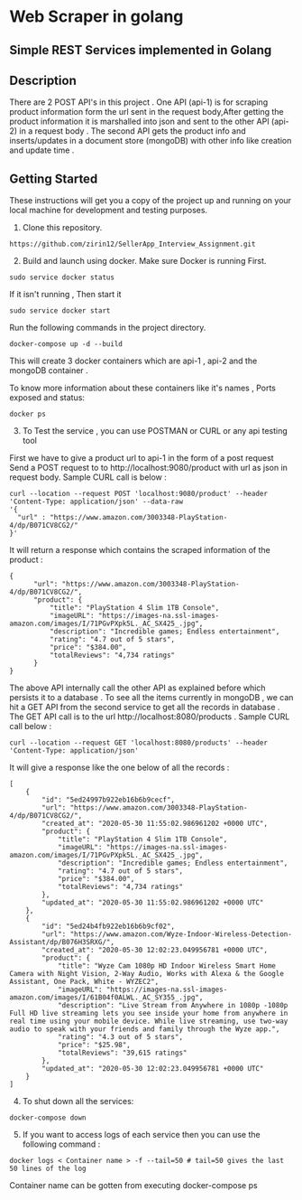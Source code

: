 # Web Scraper in golang
## Simple REST Services implemented in Golang

## Description

There are 2 POST API's in this project . One API (api-1) is for scraping product information form the url sent in the request body,After
getting the product information it is marshalled into json and sent to the other API (api-2) in a request body .
The second API gets the product info and inserts/updates in a document store (mongoDB) with other info like creation and update
time .


## Getting Started

These instructions will get you a copy of the project up and running on your local machine for development and testing purposes.

1. Clone this repository.
```
https://github.com/zirin12/SellerApp_Interview_Assignment.git
```

2. Build and launch using docker.
  Make sure Docker is running First. 
  ```
  sudo service docker status
  ```
  If it isn't running , Then start it 
  
  ```
  sudo service docker start
  ```

  Run the following commands in the project directory.
  ```
  docker-compose up -d --build
  ```
  This will create 3 docker containers which are api-1 , api-2 and the mongoDB container . 

  To know more information about these containers like it's names , Ports exposed and status:
  ```
  docker ps
  ```

3. To Test the service , you can use POSTMAN or CURL or any api testing tool

  First we have to give a product url to api-1 in the form of a post request 
  Send a POST request to to http://localhost:9080/product with url as json in request body.
  Sample CURL call is below : 
  ```
  curl --location --request POST 'localhost:9080/product' --header 'Content-Type: application/json' --data-raw 
  '{
    "url" : "https://www.amazon.com/3003348-PlayStation-4/dp/B071CV8CG2/"
  }'
  ```
  It will return a response which contains the scraped information of the product :
  ```
  {
        "url": "https://www.amazon.com/3003348-PlayStation-4/dp/B071CV8CG2/",
        "product": {
            "title": "PlayStation 4 Slim 1TB Console",
            "imageURL": "https://images-na.ssl-images-amazon.com/images/I/71PGvPXpk5L._AC_SX425_.jpg",
            "description": "Incredible games; Endless entertainment",
            "rating": "4.7 out of 5 stars",
            "price": "$384.00",
            "totalReviews": "4,734 ratings"
        }
  }
  ```
  The above API internally call the other API as explained before which persists it to a database . To see all the items currently
  in mongoDB , we can hit a GET API from the second service to get all the records in database . The GET API call is to the url
  http://localhost:8080/products . Sample CURL call below :
   ```
   curl --location --request GET 'localhost:8080/products' --header 'Content-Type: application/json'
   ```
  It will give a response like the one below of all the records :
  ```
  [
      {
          "id": "5ed24997b922eb16b6b9cecf",
          "url": "https://www.amazon.com/3003348-PlayStation-4/dp/B071CV8CG2/",
          "created_at": "2020-05-30 11:55:02.986961202 +0000 UTC",
          "product": {
              "title": "PlayStation 4 Slim 1TB Console",
              "imageURL": "https://images-na.ssl-images-amazon.com/images/I/71PGvPXpk5L._AC_SX425_.jpg",
              "description": "Incredible games; Endless entertainment",
              "rating": "4.7 out of 5 stars",
              "price": "$384.00",
              "totalReviews": "4,734 ratings"
          },
          "updated_at": "2020-05-30 11:55:02.986961202 +0000 UTC"
      },
      {
          "id": "5ed24b4fb922eb16b6b9cf02",
          "url": "https://www.amazon.com/Wyze-Indoor-Wireless-Detection-Assistant/dp/B076H3SRXG/",
          "created_at": "2020-05-30 12:02:23.049956781 +0000 UTC",
          "product": {
              "title": "Wyze Cam 1080p HD Indoor Wireless Smart Home Camera with Night Vision, 2-Way Audio, Works with Alexa & the Google Assistant, One Pack, White - WYZEC2",
              "imageURL": "https://images-na.ssl-images-amazon.com/images/I/61B04f0ALWL._AC_SY355_.jpg",
              "description": "Live Stream from Anywhere in 1080p -1080p Full HD live streaming lets you see inside your home from anywhere in real time using your mobile device. While live streaming, use two-way audio to speak with your friends and family through the Wyze app.",
              "rating": "4.3 out of 5 stars",
              "price": "$25.98",
              "totalReviews": "39,615 ratings"
          },
          "updated_at": "2020-05-30 12:02:23.049956781 +0000 UTC"
      }
  ]
  ```

4. To shut down all the services:
  ```
  docker-compose down
  ```
5. If you want to access logs of each service then you can use the following command : 
  ```
  docker logs < Container name > -f --tail=50 # tail=50 gives the last 50 lines of the log
  ````
  Container name can be gotten from executing docker-compose ps



